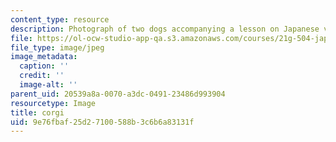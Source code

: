 ```yaml
---
content_type: resource
description: Photograph of two dogs accompanying a lesson on Japanese vocabulary.
file: https://ol-ocw-studio-app-qa.s3.amazonaws.com/courses/21g-504-japanese-iv-spring-2009/9e76fbaf25d27100588b3c6b6a83131f_corgi.jpg
file_type: image/jpeg
image_metadata:
  caption: ''
  credit: ''
  image-alt: ''
parent_uid: 20539a8a-0070-a3dc-0491-23486d993904
resourcetype: Image
title: corgi
uid: 9e76fbaf-25d2-7100-588b-3c6b6a83131f
---
```

